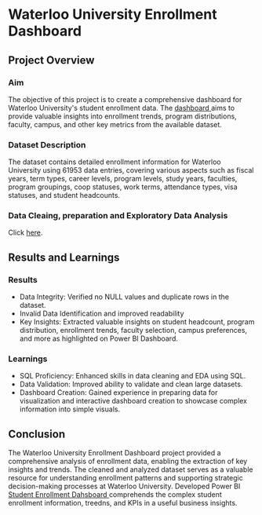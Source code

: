 # Waterloo University Enrollment Dashboard

## Project Overview

### Aim
The objective of this project is to create a comprehensive dashboard for Waterloo University's student enrollment data. The <a href="https://github.com/TrushtiBZ/Waterloo-Enrollment-Dashboard/commit/f51c3c1053ad0e9c359d4af3e12adc6b08e38f1f"> dashboard </a>aims to provide valuable insights into enrollment trends, program distributions, faculty, campus, and other key metrics from the available dataset.

### Dataset Description
The dataset contains detailed enrollment information for Waterloo University using 61953 data entries, covering various aspects such as fiscal years, term types, career levels, program levels, study years, faculties, program groupings, coop statuses, work terms, attendance types, visa statuses, and student headcounts. 

### Data Cleaing, preparation and Exploratory Data Analysis 
Click <a href="https://github.com/TrushtiBZ/Waterloo-Enrollment-Dashboard/blob/main/Waterloo_Uni_Enrollment.sql"> here</a>.

## Results and Learnings

### Results
- Data Integrity: Verified no NULL values and duplicate rows in the dataset.
- Invalid Data Identification and improved readability
- Key Insights: Extracted valuable insights on student headcount, program distribution, enrollment trends, faculty selection, campus preferences, and more as highlighted on Power BI Dashboard. 

### Learnings
- SQL Proficiency: Enhanced skills in data cleaning and EDA using SQL.
- Data Validation: Improved ability to validate and clean large datasets.
- Dashboard Creation: Gained experience in preparing data for visualization and interactive dashboard creation to showcase complex information into simple visuals.

## Conclusion
The Waterloo University Enrollment Dashboard project provided a comprehensive analysis of enrollment data, enabling the extraction of key insights and trends. The cleaned and analyzed dataset serves as a valuable resource for understanding enrollment patterns and supporting strategic decision-making processes at Waterloo University. Developed Power BI <a href="https://github.com/TrushtiBZ/Waterloo-Enrollment-Dashboard/commit/f51c3c1053ad0e9c359d4af3e12adc6b08e38f1f">Student Enrollment Dahsboard </a> comprehends the complex student enrollment information, treedns, and KPIs in a useful business insights.



